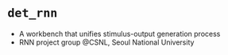 # `det_rnn`

+ A workbench that unifies stimulus-output generation process
+ RNN project group @CSNL, Seoul National University